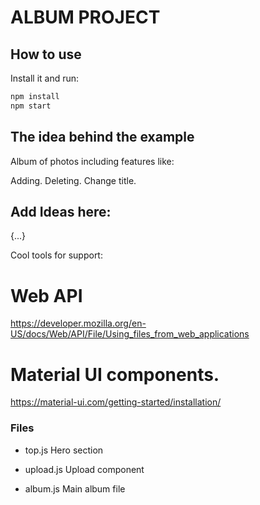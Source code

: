 # ALBUM PROJECT

## How to use

Install it and run:

```sh
npm install
npm start
```

## The idea behind the example

Album of photos including features like:

Adding.
Deleting.
Change title.

Add Ideas here:
- 
{...}

Cool tools for support:

# Web API
https://developer.mozilla.org/en-US/docs/Web/API/File/Using_files_from_web_applications

# Material UI components. 
https://material-ui.com/getting-started/installation/

### Files ###
- top.js
    Hero section

- upload.js
    Upload component

- album.js
    Main album file

